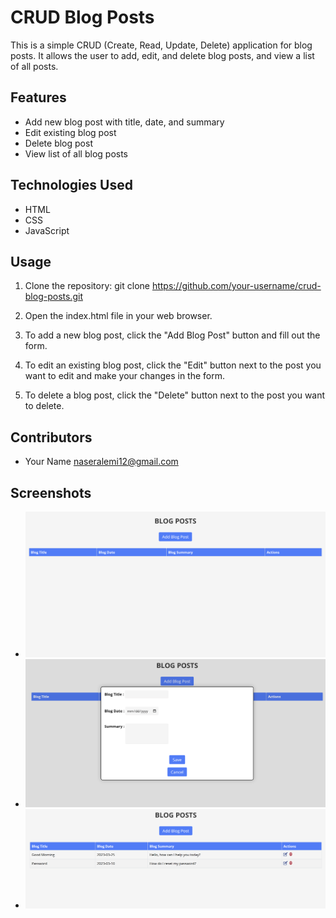 # CRUD Blog Posts

This is a simple CRUD (Create, Read, Update, Delete) application for blog posts. It allows the user to add, edit, and delete blog posts, and view a list of all posts.

## Features

- Add new blog post with title, date, and summary
- Edit existing blog post
- Delete blog post
- View list of all blog posts

## Technologies Used

- HTML
- CSS
- JavaScript

## Usage

1. Clone the repository: git clone <https://github.com/your-username/crud-blog-posts.git>

2. Open the index.html file in your web browser.

3. To add a new blog post, click the "Add Blog Post" button and fill out the form.

4. To edit an existing blog post, click the "Edit" button next to the post you want to edit and make your changes in the form.

5. To delete a blog post, click the "Delete" button next to the post you want to delete.

## Contributors

- Your Name <naseralemi12@gmail.com>

## Screenshots

- ![screenshot1](./images/1.png)
- ![screenshot2](./images/2.png)
- ![screenshot3](./images/3.png)
